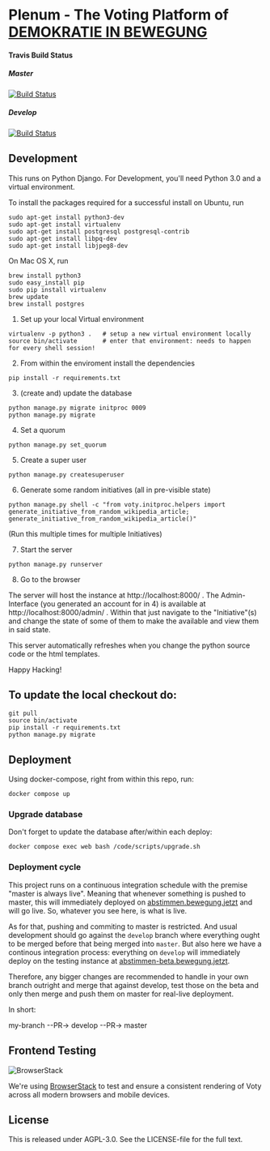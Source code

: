 # Plenum - The Voting Platform of [DEMOKRATIE IN BEWEGUNG](https://bewegung.jetzt)

#### Travis Build Status

##### Master
[![Build Status](https://travis-ci.org/DemokratieInBewegung/abstimmungstool.svg?branch=master)](https://travis-ci.org/DemokratieInBewegung/abstimmungstool)

##### Develop
[![Build Status](https://travis-ci.org/DemokratieInBewegung/abstimmungstool.svg?branch=develop)](https://travis-ci.org/DemokratieInBewegung/abstimmungstool)

## Development 

This runs on Python Django. For Development, you'll need Python 3.0 and a virtual environment.

To install the packages required for a successful install on Ubuntu, run

```
sudo apt-get install python3-dev
sudo apt-get install virtualenv
sudo apt-get install postgresql postgresql-contrib
sudo apt-get install libpq-dev
sudo apt-get install libjpeg8-dev
```

On Mac OS X, run

```
brew install python3
sudo easy_install pip
sudo pip install virtualenv
brew update
brew install postgres
 ```

1. Set up your local Virtual environment

```
virtualenv -p python3 .   # setup a new virtual environment locally
source bin/activate       # enter that environment: needs to happen for every shell session!
```

2. From within the enviroment install the dependencies

```
pip install -r requirements.txt
```

3. (create and) update the database
```
python manage.py migrate initproc 0009
python manage.py migrate
```

4. Set a quorum
```
python manage.py set_quorum
```

5. Create a super user
```
python manage.py createsuperuser
```

6. Generate some random initiatives (all in pre-visible state)

```
python manage.py shell -c "from voty.initproc.helpers import generate_initiative_from_random_wikipedia_article; generate_initiative_from_random_wikipedia_article()"
```

(Run this multiple times for multiple Initiatives)

7. Start the server
```
python manage.py runserver
```

8. Go to the browser

The server will host the instance at http://localhost:8000/ . The Admin-Interface (you generated an account for in 4) is available at http://localhost:8000/admin/ . Within that just navigate to the "Initiative"(s) and change the state of some of them to make the available and view them in said state.

This server automatically refreshes when you change the python source code or the html templates. 

Happy Hacking!


## To update the local checkout do:

```
git pull
source bin/activate
pip install -r requirements.txt
python manage.py migrate
```



## Deployment

Using docker-compose, right from within this repo, run:

```
docker compose up
```


### Upgrade database

Don't forget to update the database after/within each deploy:

```
docker compose exec web bash /code/scripts/upgrade.sh
```

### Deployment cycle

This project runs on a continuous integration schedule with the premise "master is always live". Meaning that whenever something is pushed to master, this will immediately deployed on [abstimmen.bewegung.jetzt](https://abstimmen.bewegung.jetzt) and will go live. So, whatever you see here, is what is live.

As for that, pushing and commiting to master is restricted. And usual development should go against the `develop` branch where everything ought to be merged before that being merged into `master`. But also here we have a continous integration process: everything on `develop` will immediately deploy on the testing instance at [abstimmen-beta.bewegung.jetzt](https://abstimmen-beta.bewegung.jetzt/).

Therefore, any bigger changes are recommended to handle in your own branch outright and merge that against develop, test those on the beta and only then merge and push them on master for real-live deployment.

In short:

  my-branch --PR-> develop --PR-> master


## Frontend Testing

![BrowserStack](http://i.imgur.com/Eqx1QcB.png)

We're using [BrowserStack](https://www.browserstack.com/) to test and ensure a consistent rendering of Voty across all modern browsers and mobile devices.


## License

This is released under AGPL-3.0. See the LICENSE-file for the full text.
